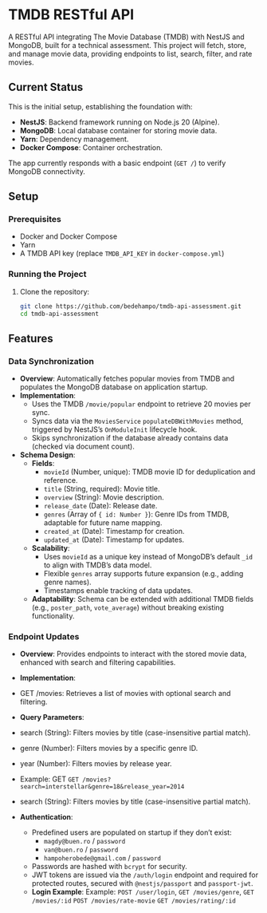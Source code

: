 # TMDB RESTful API

A RESTful API integrating The Movie Database (TMDB) with NestJS and MongoDB, built for a technical assessment. This project will fetch, store, and manage movie data, providing endpoints to list, search, filter, and rate movies.

## Current Status
This is the initial setup, establishing the foundation with:
- **NestJS**: Backend framework running on Node.js 20 (Alpine).
- **MongoDB**: Local database container for storing movie data.
- **Yarn**: Dependency management.
- **Docker Compose**: Container orchestration.

The app currently responds with a basic endpoint (`GET /`) to verify MongoDB connectivity.

## Setup
### Prerequisites
- Docker and Docker Compose
- Yarn
- A TMDB API key (replace `TMDB_API_KEY` in `docker-compose.yml`)

### Running the Project
1. Clone the repository:
   ```bash
   git clone https://github.com/bedehampo/tmdb-api-assessment.git
   cd tmdb-api-assessment

## Features

### Data Synchronization
- **Overview**: Automatically fetches popular movies from TMDB and populates the MongoDB database on application startup.
- **Implementation**: 
  - Uses the TMDB `/movie/popular` endpoint to retrieve 20 movies per sync.
  - Syncs data via the `MoviesService` `populateDBWithMovies` method, triggered by NestJS’s `OnModuleInit` lifecycle hook.
  - Skips synchronization if the database already contains data (checked via document count).
- **Schema Design**:
  - **Fields**:
    - `movieId` (Number, unique): TMDB movie ID for deduplication and reference.
    - `title` (String, required): Movie title.
    - `overview` (String): Movie description.
    - `release_date` (Date): Release date.
    - `genres` (Array of `{ id: Number }`): Genre IDs from TMDB, adaptable for future name mapping.
    - `created_at` (Date): Timestamp for creation.
    - `updated_at` (Date): Timestamp for updates.
  - **Scalability**: 
    - Uses `movieId` as a unique key instead of MongoDB’s default `_id` to align with TMDB’s data model.
    - Flexible `genres` array supports future expansion (e.g., adding genre names).
    - Timestamps enable tracking of data updates.
  - **Adaptability**: Schema can be extended with additional TMDB fields (e.g., `poster_path`, `vote_average`) without breaking existing functionality.

### Endpoint Updates
- **Overview**: Provides endpoints to interact with the stored movie data, enhanced with search and filtering capabilities.
- **Implementation**: 
- GET /movies: Retrieves a list of movies with optional search and filtering.
- **Query Parameters**:
- search (String): Filters movies by title (case-insensitive partial match).
- genre (Number): Filters movies by a specific genre ID.
- year (Number): Filters movies by release year.

- Example: GET `GET /movies?search=interstellar&genre=18&release_year=2014`
- search (String): Filters movies by title (case-insensitive partial match).

- **Authentication**:
  - Predefined users are populated on startup if they don’t exist:
    - `magdy@buen.ro` / `password`
    - `van@buen.ro` / `password`
    - `hampoherobede@gmail.com` / `password`
  - Passwords are hashed with `bcrypt` for security.
  - JWT tokens are issued via the `/auth/login` endpoint and required for protected routes, secured with `@nestjs/passport` and `passport-jwt`.
  - **Login Example**:
  Example: `POST /user/login`, `GET /movies/genre`, `GET /movies/:id` `POST /movies/rate-movie` `GET /movies/rating/:id`

   